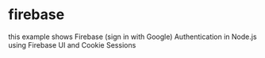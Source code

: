 # firebase
 this example shows Firebase (sign in with Google) Authentication in Node.js using Firebase UI and Cookie Sessions 
